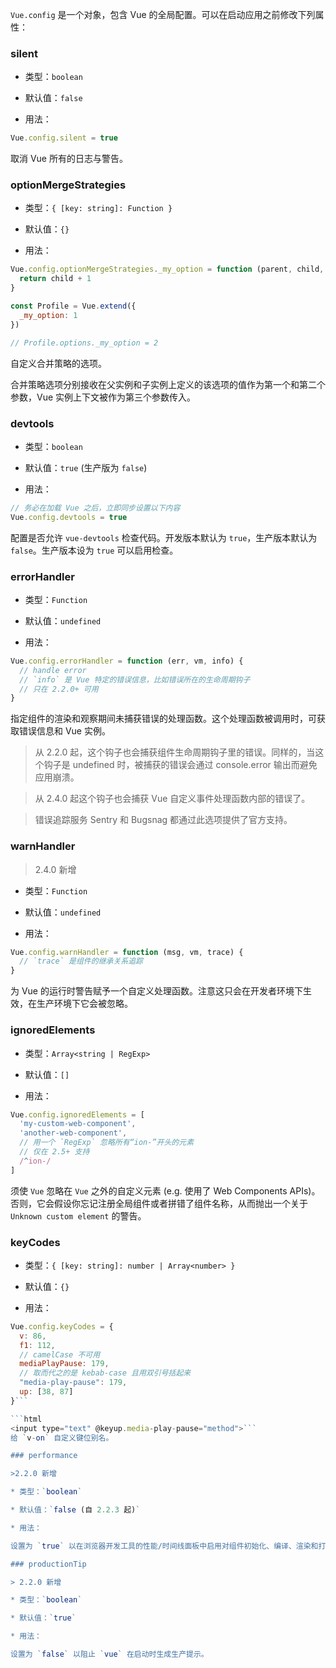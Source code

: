 `Vue.config` 是一个对象，包含 Vue 的全局配置。可以在启动应用之前修改下列属性：

### silent

* 类型：`boolean`

* 默认值：`false`

* 用法：

```js
Vue.config.silent = true
```
取消 Vue 所有的日志与警告。

### optionMergeStrategies

* 类型：`{ [key: string]: Function }`

* 默认值：`{}`

* 用法：

```js
Vue.config.optionMergeStrategies._my_option = function (parent, child, vm) {
  return child + 1
}

const Profile = Vue.extend({
  _my_option: 1
})

// Profile.options._my_option = 2
```
自定义合并策略的选项。

合并策略选项分别接收在父实例和子实例上定义的该选项的值作为第一个和第二个参数，Vue 实例上下文被作为第三个参数传入。


### devtools

* 类型：`boolean`

* 默认值：`true` (生产版为 `false`)

* 用法：

```js
// 务必在加载 Vue 之后，立即同步设置以下内容
Vue.config.devtools = true
```
配置是否允许 `vue-devtools` 检查代码。开发版本默认为 `true`，生产版本默认为 `false`。生产版本设为 `true` 可以启用检查。

### errorHandler

* 类型：`Function`

* 默认值：`undefined`

* 用法：

```js
Vue.config.errorHandler = function (err, vm, info) {
  // handle error
  // `info` 是 Vue 特定的错误信息，比如错误所在的生命周期钩子
  // 只在 2.2.0+ 可用
}
```
指定组件的渲染和观察期间未捕获错误的处理函数。这个处理函数被调用时，可获取错误信息和 Vue 实例。

> 从 2.2.0 起，这个钩子也会捕获组件生命周期钩子里的错误。同样的，当这个钩子是 undefined 时，被捕获的错误会通过 console.error 输出而避免应用崩溃。

> 从 2.4.0 起这个钩子也会捕获 Vue 自定义事件处理函数内部的错误了。

> 错误追踪服务 Sentry 和 Bugsnag 都通过此选项提供了官方支持。

### warnHandler

>2.4.0 新增

* 类型：`Function`

* 默认值：`undefined`

* 用法：

```js
Vue.config.warnHandler = function (msg, vm, trace) {
  // `trace` 是组件的继承关系追踪
}
```
为 Vue 的运行时警告赋予一个自定义处理函数。注意这只会在开发者环境下生效，在生产环境下它会被忽略。

### ignoredElements

* 类型：`Array<string | RegExp>`

* 默认值：`[]`

* 用法：

```js
Vue.config.ignoredElements = [
  'my-custom-web-component',
  'another-web-component',
  // 用一个 `RegExp` 忽略所有“ion-”开头的元素
  // 仅在 2.5+ 支持
  /^ion-/
]
```
须使 `Vue` 忽略在 `Vue` 之外的自定义元素 (e.g. 使用了 Web Components APIs)。否则，它会假设你忘记注册全局组件或者拼错了组件名称，从而抛出一个关于 `Unknown custom element` 的警告。

### keyCodes

* 类型：`{ [key: string]: number | Array<number> }`

* 默认值：`{}`

* 用法：

```js
Vue.config.keyCodes = {
  v: 86,
  f1: 112,
  // camelCase 不可用
  mediaPlayPause: 179,
  // 取而代之的是 kebab-case 且用双引号括起来
  "media-play-pause": 179,
  up: [38, 87]
}```

```html
<input type="text" @keyup.media-play-pause="method">```
给 `v-on` 自定义键位别名。

### performance

>2.2.0 新增

* 类型：`boolean`

* 默认值：`false (自 2.2.3 起)`

* 用法：

设置为 `true` 以在浏览器开发工具的性能/时间线面板中启用对组件初始化、编译、渲染和打补丁的性能追踪。只适用于开发模式和支持 `performance.mark API` 的浏览器上。

### productionTip

> 2.2.0 新增

* 类型：`boolean`

* 默认值：`true`

* 用法：

设置为 `false` 以阻止 `vue` 在启动时生成生产提示。
